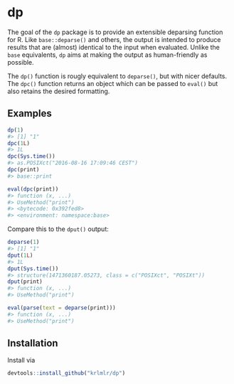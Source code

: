 
<!-- README.md is generated from README.Rmd. Please edit that file -->
dp
==

The goal of the `dp` package is to provide an extensible deparsing function for R. Like `base::deparse()` and others, the output is intended to produce results that are (almost) identical to the input when evaluated. Unlike the `base` equivalents, `dp` aims at making the output as human-friendly as possible.

The `dp()` function is rougly equivalent to `deparse()`, but with nicer defaults. The `dpc()` function returns an object which can be passed to `eval()` but also retains the desired formatting.

Examples
--------

``` r
dp(1)
#> [1] "1"
dpc(1L)
#> 1L
dpc(Sys.time())
#> as.POSIXct("2016-08-16 17:09:46 CEST")
dpc(print)
#> base::print

eval(dpc(print))
#> function (x, ...) 
#> UseMethod("print")
#> <bytecode: 0x392fed8>
#> <environment: namespace:base>
```

Compare this to the `dput()` output:

``` r
deparse(1)
#> [1] "1"
dput(1L)
#> 1L
dput(Sys.time())
#> structure(1471360187.05273, class = c("POSIXct", "POSIXt"))
dput(print)
#> function (x, ...) 
#> UseMethod("print")

eval(parse(text = deparse(print)))
#> function (x, ...) 
#> UseMethod("print")
```

Installation
------------

Install via

``` r
devtools::install_github("krlmlr/dp")
```
